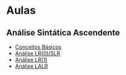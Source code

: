 # Aulas

## Análise Sintática Ascendente

- [Conceitos Básicos](./aula03.3.md)
- [Análise LR(0)/SLR](./aula03.3.1.md)
- [Análise LR(1)]((./aula03.3.2.md))
- [Análise LALR](./aula03.3.3.md)
